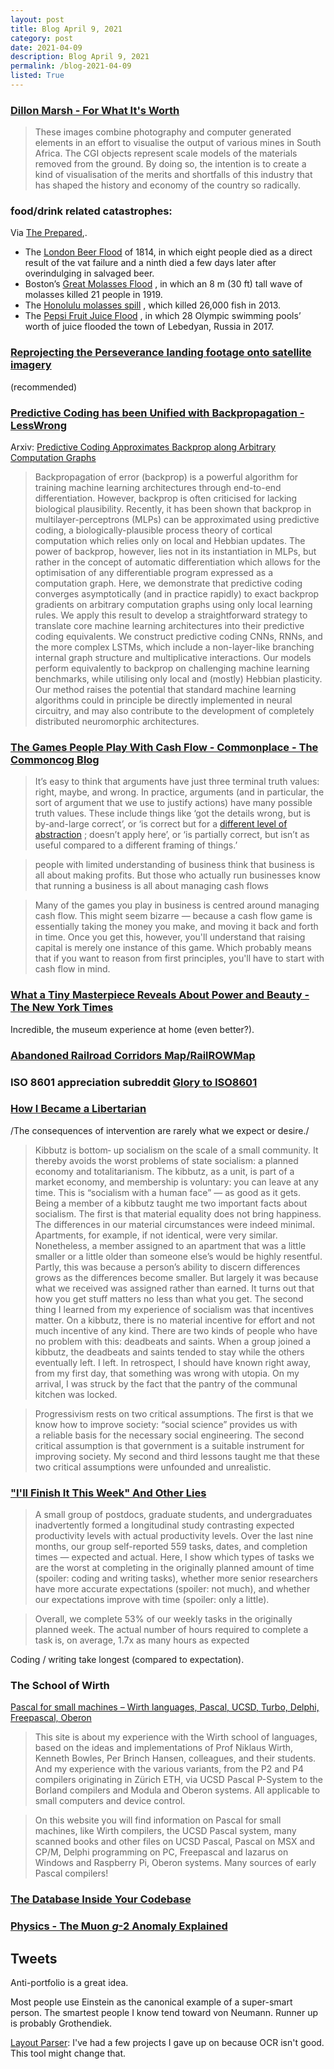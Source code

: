 ```yaml
---
layout: post
title: Blog April 9, 2021
category: post
date: 2021-04-09
description: Blog April 9, 2021
permalink: /blog-2021-04-09
listed: True
---
```


### [Dillon Marsh - For What It's Worth](http://dillonmarsh.com/fwiw.html)

> These images combine photography and computer generated elements in an effort to visualise the output of various mines in South Africa. The CGI objects represent scale models of the materials removed from the ground. By doing so, the intention is to create a kind of visualisation of the merits and shortfalls of this industry that has shaped the history and economy of the country so radically.

### food/drink related catastrophes:

Via [The Prepared](https://theprepared.org),.

* The  [London Beer Flood](https://theprepared.us3.list-manage.com/track/click?u=2e2c86e49a5f6d1fd1ab7ce70&id=ae58b61306&e=14c8a61759)  of 1814, in which eight people died as a direct result of the vat failure and a ninth died a few days later after overindulging in salvaged beer.
* Boston’s  [Great Molasses Flood](https://theprepared.us3.list-manage.com/track/click?u=2e2c86e49a5f6d1fd1ab7ce70&id=9dd90c6eb5&e=14c8a61759) , in which an 8 m (30 ft) tall wave of molasses killed 21 people in 1919.
* The  [Honolulu molasses spill](https://theprepared.us3.list-manage.com/track/click?u=2e2c86e49a5f6d1fd1ab7ce70&id=bb8ed206d0&e=14c8a61759) , which killed 26,000 fish in 2013.
* The  [Pepsi Fruit Juice Flood](https://theprepared.us3.list-manage.com/track/click?u=2e2c86e49a5f6d1fd1ab7ce70&id=e249affe2b&e=14c8a61759) , in which 28 Olympic swimming pools’ worth of juice flooded the town of Lebedyan, Russia in 2017.

### [Reprojecting the Perseverance landing footage onto satellite imagery](https://matthewearl.github.io/2021/03/06/mars2020-reproject/)

(recommended)

### [Predictive Coding has been Unified with Backpropagation - LessWrong](https://www.lesswrong.com/posts/JZZENevaLzLLeC3zn/predictive-coding-has-been-unified-with-backpropagation)

Arxiv: [Predictive Coding Approximates Backprop along Arbitrary Computation Graphs](https://arxiv.org/abs/2006.04182)

> Backpropagation of error (backprop) is a powerful algorithm for training machine learning architectures through end-to-end differentiation. However, backprop is often criticised for lacking biological plausibility. Recently, it has been shown that backprop in multilayer-perceptrons (MLPs) can be approximated using predictive coding, a biologically-plausible process theory of cortical computation which relies only on local and Hebbian updates. The power of backprop, however, lies not in its instantiation in MLPs, but rather in the concept of automatic differentiation which allows for the optimisation of any differentiable program expressed as a computation graph. Here, we demonstrate that predictive coding converges asymptotically (and in practice rapidly) to exact backprop gradients on arbitrary computation graphs using only local learning rules. We apply this result to develop a straightforward strategy to translate core machine learning architectures into their predictive coding equivalents. We construct predictive coding CNNs, RNNs, and the more complex LSTMs, which include a non-layer-like branching internal graph structure and multiplicative interactions. Our models perform equivalently to backprop on challenging machine learning benchmarks, while utilising only local and (mostly) Hebbian plasticity. Our method raises the potential that standard machine learning algorithms could in principle be directly implemented in neural circuitry, and may also contribute to the development of completely distributed neuromorphic architectures.

### [The Games People Play With Cash Flow - Commonplace - The Commoncog Blog](https://commoncog.com/blog/cash-flow-games/)

> It’s easy to think that arguments have just three terminal truth values: right, maybe, and wrong. In practice, arguments (and in particular, the sort of argument that we use to justify actions) have many possible truth values. These include things like ‘got the details wrong, but is by-and-large correct’, or ‘is correct but for a  [different level of abstraction](https://commoncog.com/blog/the-right-level-of-abstraction/) ; doesn’t apply here’, or ‘is partially correct, but isn’t as useful compared to a different framing of things.’

> people with limited understanding of business think that business is all about making profits. But those who actually run businesses know that running a business is all about managing cash flows

> Many of the games you play in business is centred around managing cash flow. This might seem bizarre — because a cash flow game is essentially taking the money you make, and moving it back and forth in time. Once you get this, however, you'll understand that raising capital is merely one instance of this game. Which probably means that if you want to reason from first principles, you'll have to start with cash flow in mind.

### [What a Tiny Masterpiece Reveals About Power and Beauty - The New York Times](https://www.nytimes.com/interactive/2021/04/02/arts/design/shah-jahan-chitarman.html)

Incredible, the museum experience at home (even better?).

### [Abandoned Railroad Corridors Map/RailROWMap](https://www.frrandp.com/p/the-map.html)

### ISO 8601 appreciation subreddit [Glory to ISO8601](https://www.reddit.com/r/ISO8601/)

### [How I Became a Libertarian](https://www.cato.org/policy-report/march/april-2021/how-i-became-libertarian)

/The consequences of intervention are rarely what we expect or desire./

> Kibbutz is bottom‐ up socialism on the scale of a small community. It thereby avoids the worst problems of state socialism: a planned economy and totalitarianism. The kibbutz, as a unit, is part of a market economy, and membership is voluntary: you can leave at any time. This is “socialism with a human face” — as good as it gets.
> Being a member of a kibbutz taught me two important facts about socialism. The first is that material equality does not bring happiness. The differences in our material circumstances were indeed minimal. Apartments, for example, if not identical, were very similar. Nonetheless, a member assigned to an apartment that was a little smaller or a little older than someone else’s would be highly resentful. Partly, this was because a person’s ability to discern differences grows as the differences become smaller. But largely it was because what we received was assigned rather than earned. It turns out that how you get stuff matters no less than what you get.
> The second thing I learned from my experience of socialism was that incentives matter. On a kibbutz, there is no material incentive for effort and not much incentive of any kind. There are two kinds of people who have no problem with this: deadbeats and saints. When a group joined a kibbutz, the deadbeats and saints tended to stay while the others eventually left. I left.
> In retrospect, I should have known right away, from my first day, that something was wrong with utopia. On my arrival, I was struck by the fact that the pantry of the communal kitchen was locked.

> Progressivism rests on two critical assumptions. The first is that we know how to improve society: “social science” provides us with a reliable basis for the necessary social engineering. The second critical assumption is that government is a suitable instrument for improving society. My second and third lessons taught me that these two critical assumptions were unfounded and unrealistic.

### ["I'll Finish It This Week" And Other Lies](https://arxiv.org/abs/2103.16574)

> A small group of postdocs, graduate students, and undergraduates inadvertently formed a longitudinal study contrasting expected productivity levels with actual productivity levels. Over the last nine months, our group self-reported 559 tasks, dates, and completion times — expected and actual. Here, I show which types of tasks we are the worst at completing in the originally planned amount of time (spoiler: coding and writing tasks), whether more senior researchers have more accurate expectations (spoiler: not much), and whether our expectations improve with time (spoiler: only a little).

> Overall, we complete 53% of our weekly tasks in the originally planned week. The actual number of hours required to complete a task is, on average, 1.7x as many hours as expected

Coding / writing take longest (compared to expectation).

### The School of Wirth

[Pascal for small machines – Wirth languages, Pascal, UCSD,  Turbo, Delphi, Freepascal, Oberon](http://pascal.hansotten.com)

> This site is about my experience with the Wirth school of languages, based on the ideas and implementations of Prof Niklaus Wirth, Kenneth Bowles, Per Brinch Hansen, colleagues, and their students. And my experience with the various variants, from the P2 and P4 compilers originating in Zürich ETH, via UCSD Pascal P-System to the Borland compilers and Modula and Oberon systems. All applicable to small computers and device control.

> On this website you will find information on Pascal for small machines, like Wirth compilers, the UCSD Pascal system, many scanned books and other files on UCSD Pascal, Pascal on MSX and CP/M, Delphi programming on PC, Freepascal and lazarus on Windows and Raspberry Pi, Oberon systems. Many sources of early Pascal compilers!

### [The Database Inside Your Codebase](https://feifan.blog/posts/the-database-inside-your-codebase)

### [Physics - The Muon *g*-2 Anomaly Explained](https://physics.aps.org/articles/v14/47)

## Tweets

<Tweet tweetLink="https://twitter.com/michael_nielsen/status/1380528371948417026" />

Anti-portfolio is a great idea.

<Tweet tweetLink="https://twitter.com/AyeGill/status/1380497880230854659" />
<Tweet tweetLink="https://twitter.com/alexeyguzey/status/1374817573850742788" />

<Tweet tweetLink="https://twitter.com/ID_AA_Carmack/status/1379822457343897612" />

Most people use Einstein as the canonical example of a super-smart person. The smartest people I know tend toward von Neumann. Runner up is probably Grothendiek.

<Tweet tweetLink="https://twitter.com/MelissaLDell/status/1380173059001307136" />

[Layout Parser](https://layout-parser.github.io): I've had a few projects I gave up on because OCR isn't good. This tool might change that.

<Tweet tweetLink="https://twitter.com/david_perell/status/1379243945696239617" />
<Tweet tweetLink="https://twitter.com/Austen/status/1379136769476632579" />
<Tweet tweetLink="https://twitter.com/ch402/status/1378773644717912068" />
<Tweet tweetLink="https://twitter.com/simonw/status/1377086245356982274" />
<Tweet tweetLink="https://twitter.com/nelhage/status/1374518454921826304" />
<Tweet tweetLink="https://twitter.com/kamatsu8/status/1376946568109117443" />
<Tweet tweetLink="https://twitter.com/sigfpe/status/1375960997731573768" />
